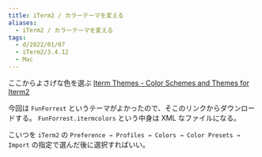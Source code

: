 ```yaml
---
title: iTerm2 / カラーテーマを変える
aliases:
  - iTerm2 / カラーテーマを変える
tags:
  - d/2022/01/07
  - iTerm2/3.4.12
  - Mac
---
```


ここからよさげな色を選ぶ [Iterm Themes \- Color Schemes and Themes for Iterm2](https://iterm2colorschemes.com/)


今回は `FunForrest` というテーマがよかったので、そこのリンクからダウンロードする。
`FunForrest.itermcolors` という中身は XML なファイルになる。


こいつを `iTerm2` の `Preference → Profiles → Colors → Color Presets → Import` の指定で選んだ後に選択すればいい。









